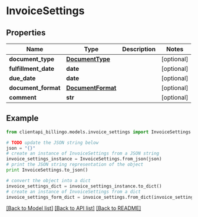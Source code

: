 # InvoiceSettings


## Properties
Name | Type | Description | Notes
------------ | ------------- | ------------- | -------------
**document_type** | [**DocumentType**](DocumentType.md) |  | [optional] 
**fulfillment_date** | **date** |  | [optional] 
**due_date** | **date** |  | [optional] 
**document_format** | [**DocumentFormat**](DocumentFormat.md) |  | [optional] 
**comment** | **str** |  | [optional] 

## Example

```python
from clientapi_billingo.models.invoice_settings import InvoiceSettings

# TODO update the JSON string below
json = "{}"
# create an instance of InvoiceSettings from a JSON string
invoice_settings_instance = InvoiceSettings.from_json(json)
# print the JSON string representation of the object
print InvoiceSettings.to_json()

# convert the object into a dict
invoice_settings_dict = invoice_settings_instance.to_dict()
# create an instance of InvoiceSettings from a dict
invoice_settings_form_dict = invoice_settings.from_dict(invoice_settings_dict)
```
[[Back to Model list]](../README.md#documentation-for-models) [[Back to API list]](../README.md#documentation-for-api-endpoints) [[Back to README]](../README.md)


